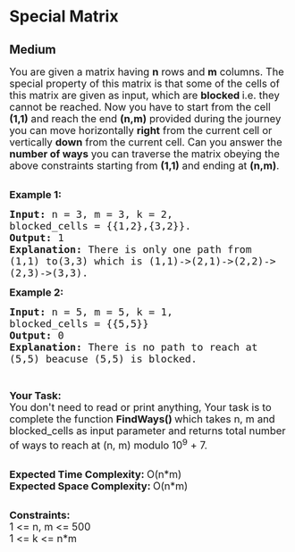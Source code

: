 # Special Matrix
## Medium 
<div class="problem-statement">
                <p></p><p><span style="font-size:18px">You are given a matrix having <strong>n</strong> rows and <strong>m</strong> columns. The special property of this matrix is that some of the cells of this matrix are given as input, which are <strong>blocked&nbsp;</strong>i.e. they cannot be reached. Now you have to start from the cell <strong>(1,1)</strong> and reach the end <strong>(n,m)</strong> provided during the journey you can move horizontally <strong>right</strong> from the current cell or vertically <strong>down</strong> from the current cell. Can you answer the <strong>number of ways</strong> you can traverse the matrix obeying the above constraints starting from <strong>(1,1)</strong> and ending at <strong>(n,m)</strong>.</span><br>
&nbsp;</p>

<p><span style="font-size:18px"><strong>Example 1:</strong></span></p>

<pre><span style="font-size:18px"><strong>Input: </strong>n = 3, m = 3, k = 2,
blocked_cells = {{1,2},{3,2}}.
<strong>Output: </strong>1
<strong>Explanation: </strong>There is only one path from
(1,1) to(3,3) which is (1,1)-&gt;(2,1)-&gt;(2,2)-&gt;
(2,3)-&gt;(3,3).</span>
</pre>

<p><span style="font-size:18px"><strong>Example 2:</strong></span></p>

<pre><span style="font-size:18px"><strong>Input: </strong>n = 5, m = 5, k = 1,
blocked_cells = {{5,5}}
<strong>Output: </strong>0
<strong>Explanation: </strong>There is no path to reach at 
(5,5) beacuse (5,5) is blocked.</span>
</pre>

<p>&nbsp;</p>

<p><span style="font-size:18px"><strong>Your Task:</strong><br>
You don't need to read or print anything, Your task is to complete the function&nbsp;<strong>FindWays()&nbsp;</strong>which takes n, m and blocked_cells as input parameter and returns total number of ways to reach at (n, m) modulo 10<sup>9</sup>&nbsp;+ 7.</span><br>
&nbsp;</p>

<p><span style="font-size:18px"><strong>Expected Time Complexity:&nbsp;</strong>O(n*m)<br>
<strong>Expected Space Complexity:&nbsp;</strong>O(n*m)</span><br>
&nbsp;</p>

<p><span style="font-size:18px"><strong>Constraints:</strong><br>
1 &lt;= n, m &lt;= 500<br>
1 &lt;= k &lt;= n*m&nbsp;</span></p>
 <p></p>
            </div>